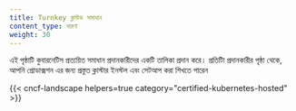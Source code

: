```yaml
---
title: Turnkey ক্লাউড সমাধান
content_type: ধারণা
weight: 30
---
```

<!-- overview -->

এই পৃষ্ঠাটি কুবারনেটিস প্রত্যয়িত সমাধান প্রদানকারীদের একটি তালিকা প্রদান করে। প্রতিটিা প্রদানকারীর  পৃষ্ঠা থেকে, আপনি   প্রোডাক্সশন এর জন্য প্রস্তুত ক্লাস্টার   ইনস্টল এবং সেটআপ করা শিখতে পারেন

<!-- body -->

{{< cncf-landscape helpers=true category="certified-kubernetes-hosted" >}}

